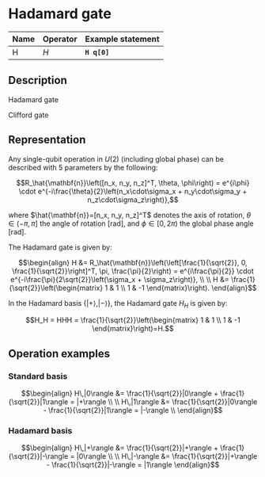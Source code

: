 # Hadamard gate

| Name | Operator | Example statement |
|------|----------|-------------------|
| H    | $H$      | **`H q[0]`**      |

## Description

Hadamard gate

Clifford gate

## Representation

Any single-qubit operation in $U(2)$ (including global phase) can be described with 5 parameters by the following:

$$R_\hat{\mathbf{n}}\left([n_x, n_y, n_z]^T, \theta, \phi\right) = e^{i\phi} \cdot e^{-i\frac{\theta}{2}\left(n_x\cdot\sigma_x + n_y\cdot\sigma_y + n_z\cdot\sigma_z\right)},$$

where $\hat{\mathbf{n}}=[n_x, n_y, n_z]^T$ denotes the axis of rotation, $\theta\in(-\pi, \pi]$ the angle of rotation [rad], and $\phi\in[0,2\pi)$ the global phase angle [rad].

The Hadamard gate is given by:

$$\begin{align}
H &= R_\hat{\mathbf{n}}\left(\left[\frac{1}{\sqrt{2}}, 0, \frac{1}{\sqrt{2}}\right]^T, \pi, \frac{\pi}{2}\right) = e^{i\frac{\pi}{2}} \cdot e^{-i\frac{\pi}{2\sqrt{2}}\left(\sigma_x + \sigma_z\right)}, \\
\\
H &= \frac{1}{\sqrt{2}}\left(\begin{matrix}
1 & 1 \\
1 & -1 
\end{matrix}\right).
\end{align}$$

In the Hadamard basis $\{|+\rangle, |-\rangle\}$, the Hadamard gate $H_H$ is given by:

$$H_H = HHH = \frac{1}{\sqrt{2}}\left(\begin{matrix}
1 & 1 \\
1 & -1 
\end{matrix}\right)=H.$$

## Operation examples

### Standard basis

$$\begin{align}
H\,|0\rangle &= \frac{1}{\sqrt{2}}|0\rangle + \frac{1}{\sqrt{2}}|1\rangle = |+\rangle \\
\\
H\,|1\rangle &= \frac{1}{\sqrt{2}}|0\rangle - \frac{1}{\sqrt{2}}|1\rangle = |-\rangle \\
\end{align}$$

### Hadamard basis

$$\begin{align}
H\,|+\rangle &=  \frac{1}{\sqrt{2}}|+\rangle + \frac{1}{\sqrt{2}}|-\rangle = |0\rangle \\
\\
H\,|-\rangle &=  \frac{1}{\sqrt{2}}|+\rangle - \frac{1}{\sqrt{2}}|-\rangle = |1\rangle 
\end{align}$$
